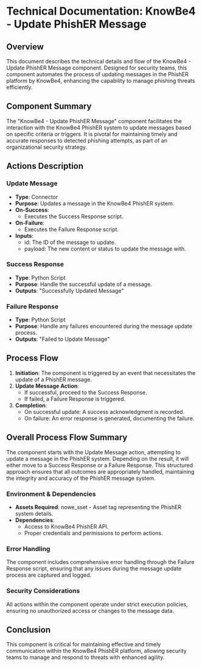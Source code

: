 # Technical Documentation: KnowBe4 - Update PhishER Message

## Overview

This document describes the technical details and flow of the KnowBe4 - Update PhishER Message component. Designed for security teams, this component automates the process of updating messages in the PhishER platform by KnowBe4, enhancing the capability to manage phishing threats efficiently. 

## Component Summary

The "KnowBe4 - Update PhishER Message" component facilitates the interaction with the KnowBe4 PhishER system to update messages based on specific criteria or triggers. It is pivotal for maintaining timely and accurate responses to detected phishing attempts, as part of an organizational security strategy.

## Actions Description

### Update Message
- **Type**: Connector
- **Purpose**: Updates a message in the KnowBe4 PhishER system.
- **On-Success**:
  - Executes the Success Response script.
- **On-Failure**:
  - Executes the Failure Response script.
- **Inputs**:
  - id: The ID of the message to update.
  - payload: The new content or status to update the message with.

### Success Response
- **Type**: Python Script
- **Purpose**: Handle the successful update of a message.
- **Outputs**: "Successfully Updated Message"

### Failure Response
- **Type**: Python Script
- **Purpose**: Handle any failures encountered during the message update process.
- **Outputs**: "Failed to Update Message"

## Process Flow

1. **Initiation**: The component is triggered by an event that necessitates the update of a PhishER message.
2. **Update Message Action**:
   - If successful, proceed to the Success Response.
   - If failed, a Failure Response is triggered.
3. **Completion**:
   - On successful update: A success acknowledgment is recorded.
   - On failure: An error response is generated, documenting the failure.

## Overall Process Flow Summary

The component starts with the Update Message action, attempting to update a message in the PhishER system. Depending on the result, it will either move to a Success Response or a Failure Response. This structured approach ensures that all outcomes are appropriately handled, maintaining the integrity and accuracy of the PhishER message system.

### Environment & Dependencies

- **Assets Required**: nowe_sset - Asset tag representing the PhishER system details.
- **Dependencies**:
  - Access to KnowBe4 PhishER API.
  - Proper credentials and permissions to perform actions.

### Error Handling

The component includes comprehensive error handling through the Failure Response script, ensuring that any issues during the message update process are captured and logged.

### Security Considerations

All actions within the component operate under strict execution policies, ensuring no unauthorized access or changes to the message data.

## Conclusion

This component is critical for maintaining effective and timely communication within the KnowBe4 PhishER platform, allowing security teams to manage and respond to threats with enhanced agility.

